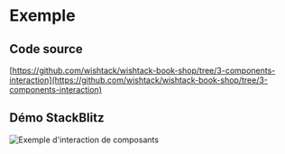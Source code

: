 # Exemple

## Code source

[https://github.com/wishtack/wishtack-book-shop/tree/3-components-interaction](https://github.com/wishtack/wishtack-book-shop/tree/3-components-interaction)

## Démo StackBlitz



![Exemple d&apos;interaction de composants](../../.gitbook/assets/component-interaction-example.gif)

